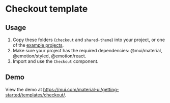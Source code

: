 # Checkout template

## Usage

<!-- #repo-reference -->

1. Copy these folders (`checkout` and `shared-theme`) into your project, or one of the [example projects](https://github.com/mui/material-ui/tree/master/examples).
2. Make sure your project has the required dependencies: @mui/material, @emotion/styled, @emotion/react.
3. Import and use the `Checkout` component.

## Demo

<!-- #host-reference -->

View the demo at https://mui.com/material-ui/getting-started/templates/checkout/.
